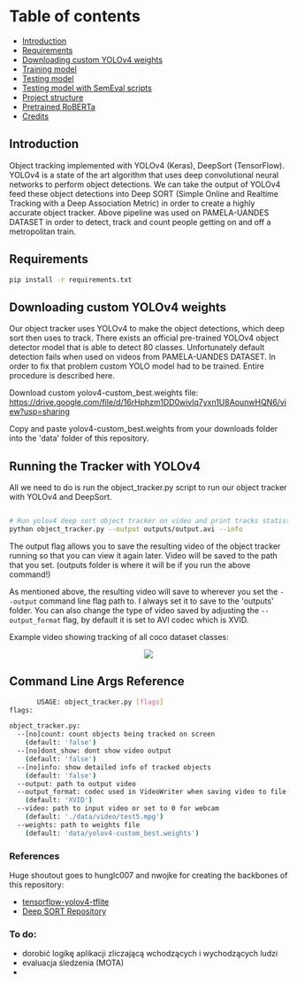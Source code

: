 # Table of contents
-  [Introduction](#introduction)
-  [Requirements](#requirements)
-  [Downloading custom YOLOv4 weights](#Downloading-custom-YOLOv4-weights)
-  [Training model](#training-model)
-  [Testing model](#testing-model)
-  [Testing model with SemEval scripts](#testing-model-with-semeval-scripts)
-  [Project structure](#project-structure)
-  [Pretrained RoBERTa](#pretrained-roberta)
-  [Credits](#credits)

## Introduction
Object tracking implemented with YOLOv4 (Keras), DeepSort (TensorFlow). YOLOv4 is a state of the art algorithm that uses deep convolutional neural networks to perform object detections. We can take the output of YOLOv4 feed these object detections into Deep SORT (Simple Online and Realtime Tracking with a Deep Association Metric) in order to create a highly accurate object tracker. Above pipeline was used on PAMELA-UANDES DATASET in order to detect, track and count people getting on and off a metropolitan train. 

## Requirements
```bash
pip install -r requirements.txt
```

## Downloading custom YOLOv4 weights
Our object tracker uses YOLOv4 to make the object detections, which deep sort then uses to track. There exists an official pre-trained YOLOv4 object detector model that is able to detect 80 classes. Unfortunately default detection fails when used on videos from PAMELA-UANDES DATASET. In order to fix that problem custom YOLO model had to be trained. Entire procedure is described here. 

Download custom yolov4-custom_best.weights file: https://drive.google.com/file/d/16rHphzm1DD0wivlq7yxn1U8AounwHQN6/view?usp=sharing

Copy and paste yolov4-custom_best.weights from your downloads folder into the 'data' folder of this repository.

## Running the Tracker with YOLOv4
All we need to do is run the object_tracker.py script to run our object tracker with YOLOv4 and DeepSort.
```bash

# Run yolov4 deep sort object tracker on video and print tracks statistics
python object_tracker.py --output outputs/output.avi --info

```
The output flag allows you to save the resulting video of the object tracker running so that you can view it again later. Video will be saved to the path that you set. (outputs folder is where it will be if you run the above command!)

As mentioned above, the resulting video will save to wherever you set the ``--output`` command line flag path to. I always set it to save to the 'outputs' folder. You can also change the type of video saved by adjusting the ``--output_format`` flag, by default it is set to AVI codec which is XVID.

Example video showing tracking of all coco dataset classes:
<p align="center"><img src="data/helpers/all_classes.gif"\></p>

## Command Line Args Reference

```bash
       USAGE: object_tracker.py [flags]
flags:

object_tracker.py:
  --[no]count: count objects being tracked on screen
    (default: 'false')
  --[no]dont_show: dont show video output
    (default: 'false')
  --[no]info: show detailed info of tracked objects
    (default: 'false')
  --output: path to output video
  --output_format: codec used in VideoWriter when saving video to file
    (default: 'XVID')
  --video: path to input video or set to 0 for webcam
    (default: './data/video/test5.mpg')
  --weights: path to weights file
    (default: 'data/yolov4-custom_best.weights')
```

### References  

   Huge shoutout goes to hunglc007 and nwojke for creating the backbones of this repository:
  * [tensorflow-yolov4-tflite](https://github.com/hunglc007/tensorflow-yolov4-tflite)
  * [Deep SORT Repository](https://github.com/nwojke/deep_sort)

### To do:
- dorobić logikę aplikacji zliczającą wchodzących i wychodzących ludzi 
- evaluacja śledzenia (MOTA)
- 

